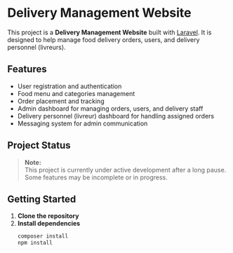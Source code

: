 # Delivery Management Website

This project is a **Delivery Management Website** built with [Laravel](https://laravel.com/). It is designed to help manage food delivery orders, users, and delivery personnel (livreurs).

## Features

- User registration and authentication
- Food menu and categories management
- Order placement and tracking
- Admin dashboard for managing orders, users, and delivery staff
- Delivery personnel (livreur) dashboard for handling assigned orders
- Messaging system for admin communication

## Project Status

> **Note:**  
> This project is currently under active development after a long pause. Some features may be incomplete or in progress.

## Getting Started

1. **Clone the repository**
2. **Install dependencies**
   ```sh
   composer install
   npm install
